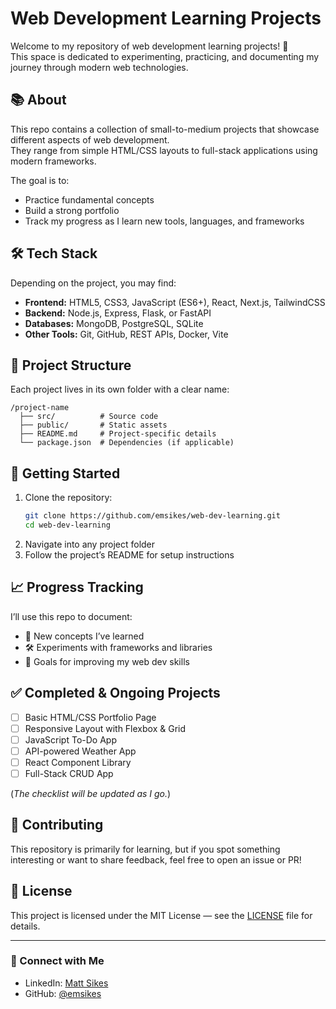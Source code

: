 # Web Development Learning Projects

Welcome to my repository of web development learning projects! 🚀  
This space is dedicated to experimenting, practicing, and documenting my journey through modern web technologies.

## 📚 About
This repo contains a collection of small-to-medium projects that showcase different aspects of web development.  
They range from simple HTML/CSS layouts to full-stack applications using modern frameworks.

The goal is to:
- Practice fundamental concepts
- Build a strong portfolio
- Track my progress as I learn new tools, languages, and frameworks

## 🛠️ Tech Stack
Depending on the project, you may find:
- **Frontend:** HTML5, CSS3, JavaScript (ES6+), React, Next.js, TailwindCSS
- **Backend:** Node.js, Express, Flask, or FastAPI
- **Databases:** MongoDB, PostgreSQL, SQLite
- **Other Tools:** Git, GitHub, REST APIs, Docker, Vite

## 📂 Project Structure
Each project lives in its own folder with a clear name:
```
/project-name
  ├── src/          # Source code
  ├── public/       # Static assets
  ├── README.md     # Project-specific details
  └── package.json  # Dependencies (if applicable)
```

## 🚀 Getting Started
1. Clone the repository:
   ```bash
   git clone https://github.com/emsikes/web-dev-learning.git
   cd web-dev-learning
   ```
2. Navigate into any project folder
3. Follow the project’s README for setup instructions

## 📈 Progress Tracking
I’ll use this repo to document:
- 📌 New concepts I’ve learned  
- 🛠️ Experiments with frameworks and libraries  
- 🎯 Goals for improving my web dev skills  

## ✅ Completed & Ongoing Projects
- [ ] Basic HTML/CSS Portfolio Page  
- [ ] Responsive Layout with Flexbox & Grid  
- [ ] JavaScript To-Do App  
- [ ] API-powered Weather App  
- [ ] React Component Library  
- [ ] Full-Stack CRUD App  

(*The checklist will be updated as I go.*)

## 🤝 Contributing
This repository is primarily for learning, but if you spot something interesting or want to share feedback, feel free to open an issue or PR!

## 📜 License
This project is licensed under the MIT License — see the [LICENSE](LICENSE) file for details.

---

### 🌟 Connect with Me
- LinkedIn: [Matt Sikes](https://linkedin.com/in/matt-sikes)  
- GitHub: [@emsikes](https://github.com/emsikes)
